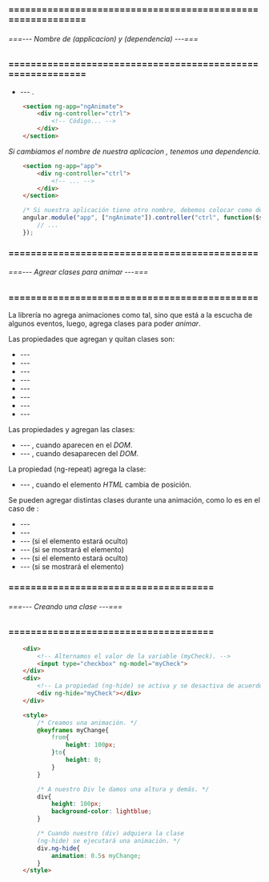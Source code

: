 
### =========================================================== ###
###### ===--- Nombre de (applicacion) y (dependencia) ---=== ######
### =========================================================== ###

<!-- Para hacer uso de la librería que instalamos por medio del CDN, debemos colocarle por nombre a 
nuestra aplicación: -->
*	--- [](ngAnimate).

```html
	<section ng-app="ngAnimate">
		<div ng-controller="ctrl">
			<!-- Código... -->
		</div>
	</section>
```

_Si cambiamos el nombre de nuestra aplicacion [](ng-app), tenemos una dependencia._

```html
	<section ng-app="app">
		<div ng-controller="ctrl">
			<!-- ... -->
		</div>
	</section>
```

```javascript
	/* Si nuestra aplicación tiene otro nombre, debemos colocar como dependencia la (ngAnimate). */
	angular.module("app", ["ngAnimate"]).controller("ctrl", function($scope){
		// ...
	});
```

### ============================================= ###
###### ===--- Agrear clases para animar ---=== ######
### ============================================= ###

La librería [](ngAnimate) no agrega animaciones como tal, sino que está a la escucha de algunos eventos, 
luego, agrega clases para poder _animar_.

Las propiedades que agregan y quitan clases son: 

*    --- [](ng-show)
*    --- [](ng-hide)
*    --- [](ng-class)
*    --- [](ng-view)
*    --- [](ng-include)
*    --- [](ng-repeat)
*    --- [](ng-if)
*    --- [](ng-switch)

Las propiedades [](ng-show) y [](ng-hide) agregan las clases: 
*    --- [](ng-enter), cuando aparecen en el _DOM_.
*    --- [](ng-leave), cuando desaparecen del _DOM_.

La propiedad (ng-repeat) agrega la clase: 
*    --- [](ng-move), cuando el elemento _HTML_ cambia de posición.

Se pueden agregar distintas clases durante una animación, como lo es en el 
caso de [](ng-hide): 
*    --- [](ng-animate)
*    --- [](ng-hide-animate)
*    --- [](ng-hide-add) (si el elemento estará oculto)
*    --- [](ng-hide-remove) (si se mostrará el elemento)
*    --- [](ng-hide-add-active) (si el elemento estará oculto)
*    --- [](ng-hide-remove-active) (si se mostrará el elemento)

### ===================================== ###
###### ===--- Creando una clase ---=== ######
### ===================================== ###

```html
	<div>
	    <!-- Alternamos el valor de la variable (myCheck). -->
	    <input type="checkbox" ng-model="myCheck">
	</div>
	<div>
	    <!-- La propiedad (ng-hide) se activa y se desactiva de acuerdo a la variable (myCheck). -->
	    <div ng-hide="myCheck"></div>
	</div>

	<style>
	    /* Creamos una animación. */
	    @keyframes myChange{
	        from{
	            height: 100px;
	        }to{
	            height: 0;
	        }
	    }

	    /* A nuestro Div le damos una altura y demás. */
	    div{
	        height: 100px;
	        background-color: lightblue;
	    }

	    /* Cuando nuestro (div) adquiera la clase 
	    (ng-hide) se ejecutará una animación. */
	    div.ng-hide{
	        animation: 0.5s myChange;
	    }
	</style>
```